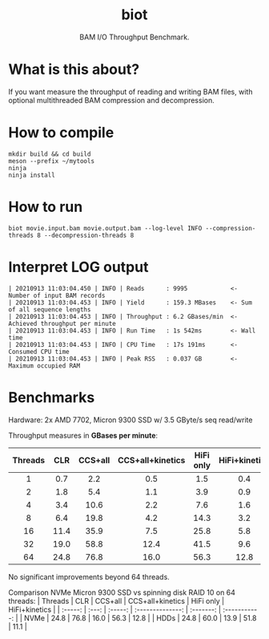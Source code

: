 <h1 align="center">biot</h1>
<p align="center">BAM I/O Throughput Benchmark.</p>

# What is this about?
If you want measure the throughput of reading and writing BAM files, with
optional multithreaded BAM compression and decompression.

# How to compile

    mkdir build && cd build
    meson --prefix ~/mytools
    ninja
    ninja install

# How to run

    biot movie.input.bam movie.output.bam --log-level INFO --compression-threads 8 --decompression-threads 8

# Interpret LOG output

    | 20210913 11:03:04.450 | INFO | Reads      : 9995            <- Number of input BAM records
    | 20210913 11:03:04.453 | INFO | Yield      : 159.3 MBases    <- Sum of all sequence lengths
    | 20210913 11:03:04.453 | INFO | Throughput : 6.2 GBases/min  <- Achieved throughput per minute
    | 20210913 11:03:04.453 | INFO | Run Time   : 1s 542ms        <- Wall time
    | 20210913 11:03:04.453 | INFO | CPU Time   : 17s 191ms       <- Consumed CPU time
    | 20210913 11:03:04.453 | INFO | Peak RSS   : 0.037 GB        <- Maximum occupied RAM

# Benchmarks

Hardware: 2x AMD 7702, Micron 9300 SSD w/ 3.5 GByte/s seq read/write

Throughput measures in **GBases per minute**:

| Threads |  CLR  | CCS+all | CCS+all+kinetics | HiFi only | HiFi+kinetics |
| :-----: | :---: | :-----: | :--------------: | :-------: | :-----------: |
|    1    |  0.7  |   2.2   |       0.5        |    1.5    |      0.4      |
|    2    |  1.8  |   5.4   |       1.1        |    3.9    |      0.9      |
|    4    |  3.4  |  10.6   |       2.2        |    7.6    |      1.6      |
|    8    |  6.4  |  19.8   |       4.2        |   14.3    |      3.2      |
|   16    | 11.4  |  35.9   |       7.5        |   25.8    |      5.8      |
|   32    | 19.0  |  58.8   |       12.4       |   41.5    |      9.6      |
|   64    | 24.8  |  76.8   |       16.0       |   56.3    |     12.8      |

No significant improvements beyond 64 threads.

Comparison NVMe Micron 9300 SSD vs spinning disk RAID 10 on 64 threads:
| Threads |  CLR  | CCS+all | CCS+all+kinetics | HiFi only | HiFi+kinetics |
| :-----: | :---: | :-----: | :--------------: | :-------: | :-----------: |
|  NVMe   | 24.8  |  76.8   |       16.0       |   56.3    |     12.8      |
|  HDDs   | 24.8  |  60.0   |       13.9       |   51.8    |     11.1      |
